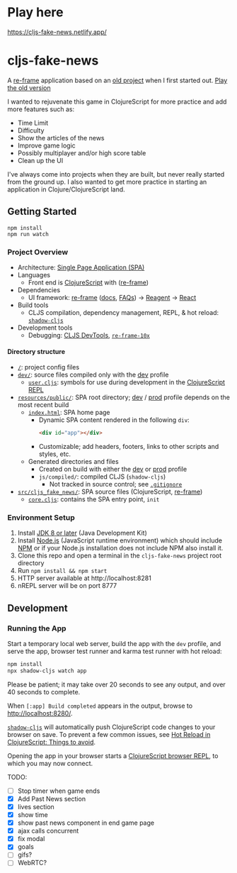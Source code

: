 # Play here
https://cljs-fake-news.netlify.app/

# cljs-fake-news

A [re-frame](https://github.com/day8/re-frame) application based on an [old project](https://github.com/aarandela/fake-news/tree/deploy) when I first started out. [Play the old version](https://aarandela.github.io/fake-news/)

I wanted to rejuvenate this game in ClojureScript for more practice and add more features such as:

- Time Limit
- Difficulty 
- Show the articles of the news
- Improve game logic
- Possibly multiplayer and/or high score table
- Clean up the UI

I've always come into projects when they are built, but never really started from the ground up. I also wanted to get more practice in starting an application in Clojure/ClojureScript land.

## Getting Started

```
npm install
npm run watch
```

### Project Overview

* Architecture:
[Single Page Application (SPA)](https://en.wikipedia.org/wiki/Single-page_application)
* Languages
  - Front end is [ClojureScript](https://clojurescript.org/) with ([re-frame](https://github.com/day8/re-frame))
* Dependencies
  - UI framework: [re-frame](https://github.com/day8/re-frame)
  ([docs](https://github.com/day8/re-frame/blob/master/docs/README.md),
  [FAQs](https://github.com/day8/re-frame/blob/master/docs/FAQs/README.md)) ->
  [Reagent](https://github.com/reagent-project/reagent) ->
  [React](https://github.com/facebook/react)
* Build tools
  - CLJS compilation, dependency management, REPL, & hot reload: [`shadow-cljs`](https://github.com/thheller/shadow-cljs)
* Development tools
  - Debugging: [CLJS DevTools](https://github.com/binaryage/cljs-devtools),
  [`re-frame-10x`](https://github.com/day8/re-frame-10x)

#### Directory structure

* [`/`](/../../): project config files
* [`dev/`](dev/): source files compiled only with the [dev](#running-the-app) profile
  - [`user.cljs`](dev/cljs/user.cljs): symbols for use during development in the
[ClojureScript REPL](#connecting-to-the-browser-repl-from-a-terminal)
* [`resources/public/`](resources/public/): SPA root directory;
[dev](#running-the-app) / [prod](#production) profile depends on the most recent build
  - [`index.html`](resources/public/index.html): SPA home page
    - Dynamic SPA content rendered in the following `div`:
        ```html
        <div id="app"></div>
        ```
    - Customizable; add headers, footers, links to other scripts and styles, etc.
  - Generated directories and files
    - Created on build with either the [dev](#running-the-app) or [prod](#production) profile
    - `js/compiled/`: compiled CLJS (`shadow-cljs`)
      - Not tracked in source control; see [`.gitignore`](.gitignore)
* [`src/cljs_fake_news/`](src/cljs_fake_news/): SPA source files (ClojureScript,
[re-frame](https://github.com/Day8/re-frame))
  - [`core.cljs`](src/cljs_fake_news/core.cljs): contains the SPA entry point, `init`

### Environment Setup

1. Install [JDK 8 or later](https://openjdk.java.net/install/) (Java Development Kit)
2. Install [Node.js](https://nodejs.org/) (JavaScript runtime environment) which should include
   [NPM](https://docs.npmjs.com/cli/npm) or if your Node.js installation does not include NPM also install it.
5. Clone this repo and open a terminal in the `cljs-fake-news` project root directory
6. Run `npm install && npm start`
7. HTTP server available at http://localhost:8281
8. nREPL server will be on port 8777

## Development

### Running the App

Start a temporary local web server, build the app with the `dev` profile, and serve the app,
browser test runner and karma test runner with hot reload:

```sh
npm install
npx shadow-cljs watch app
```

Please be patient; it may take over 20 seconds to see any output, and over 40 seconds to complete.

When `[:app] Build completed` appears in the output, browse to
[http://localhost:8280/](http://localhost:8280/).

[`shadow-cljs`](https://github.com/thheller/shadow-cljs) will automatically push ClojureScript code
changes to your browser on save. To prevent a few common issues, see
[Hot Reload in ClojureScript: Things to avoid](https://code.thheller.com/blog/shadow-cljs/2019/08/25/hot-reload-in-clojurescript.html#things-to-avoid).

Opening the app in your browser starts a
[ClojureScript browser REPL](https://clojurescript.org/reference/repl#using-the-browser-as-an-evaluation-environment),
to which you may now connect.

TODO:

- [ ] Stop timer when game ends
- [x] Add Past News section
- [x] lives section
- [x] show time
- [x] show past news component in end game page
- [x] ajax calls concurrent
- [x] fix modal
- [x] goals
- [ ] gifs?
- [ ] WebRTC?
